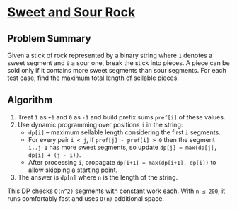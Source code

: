 # [Sweet and Sour Rock](https://www.spoj.com/problems/ROCK/)

## Problem Summary
Given a stick of rock represented by a binary string where `1` denotes a sweet
segment and `0` a sour one, break the stick into pieces. A piece can be sold only if it contains more sweet segments than sour segments. For each test case, find the maximum total length of sellable pieces.

## Algorithm
1. Treat `1` as `+1` and `0` as `-1` and build prefix sums `pref[i]` of these values.
2. Use dynamic programming over positions `i` in the string:
   - `dp[i]` – maximum sellable length considering the first `i` segments.
   - For every pair `i < j`, if `pref[j] - pref[i] > 0` then the segment `i..j-1` has more sweet segments, so update `dp[j] = max(dp[j], dp[i] + (j - i))`.
   - After processing `i`, propagate `dp[i+1] = max(dp[i+1], dp[i])` to allow skipping a starting point.
3. The answer is `dp[n]` where `n` is the length of the string.

This DP checks `O(n^2)` segments with constant work each. With `n ≤ 200`, it runs comfortably fast and uses `O(n)` additional space.

